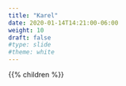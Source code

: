 ```yaml
---
title: "Karel"
date: 2020-01-14T14:21:00-06:00
weight: 10
draft: false
#type: slide
#theme: white
---
```


{{% children %}}
